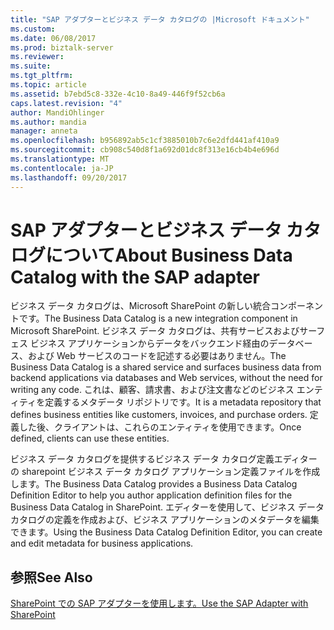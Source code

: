 ```yaml
---
title: "SAP アダプターとビジネス データ カタログの |Microsoft ドキュメント"
ms.custom: 
ms.date: 06/08/2017
ms.prod: biztalk-server
ms.reviewer: 
ms.suite: 
ms.tgt_pltfrm: 
ms.topic: article
ms.assetid: b7ebd5c8-332e-4c10-8a49-446f9f52cb6a
caps.latest.revision: "4"
author: MandiOhlinger
ms.author: mandia
manager: anneta
ms.openlocfilehash: b956892ab5c1cf3885010b7c6e2dfd441af410a9
ms.sourcegitcommit: cb908c540d8f1a692d01dc8f313e16cb4b4e696d
ms.translationtype: MT
ms.contentlocale: ja-JP
ms.lasthandoff: 09/20/2017
---
```

# <a name="about-business-data-catalog-with-the-sap-adapter"></a><span data-ttu-id="0fae8-102">SAP アダプターとビジネス データ カタログについて</span><span class="sxs-lookup"><span data-stu-id="0fae8-102">About Business Data Catalog with the SAP adapter</span></span>
<span data-ttu-id="0fae8-103">ビジネス データ カタログは、Microsoft SharePoint の新しい統合コンポーネントです。</span><span class="sxs-lookup"><span data-stu-id="0fae8-103">The Business Data Catalog is a new integration component in Microsoft SharePoint.</span></span> <span data-ttu-id="0fae8-104">ビジネス データ カタログは、共有サービスおよびサーフェス ビジネス アプリケーションからデータをバックエンド経由のデータベース、および Web サービスのコードを記述する必要はありません。</span><span class="sxs-lookup"><span data-stu-id="0fae8-104">The Business Data Catalog is a shared service and surfaces business data from backend applications via databases and Web services, without the need for writing any code.</span></span> <span data-ttu-id="0fae8-105">これは、顧客、請求書、および注文書などのビジネス エンティティを定義するメタデータ リポジトリです。</span><span class="sxs-lookup"><span data-stu-id="0fae8-105">It is a metadata repository that defines business entities like customers, invoices, and purchase orders.</span></span> <span data-ttu-id="0fae8-106">定義した後、クライアントは、これらのエンティティを使用できます。</span><span class="sxs-lookup"><span data-stu-id="0fae8-106">Once defined, clients can use these entities.</span></span>  
  
 <span data-ttu-id="0fae8-107">ビジネス データ カタログを提供するビジネス データ カタログ定義エディターの sharepoint ビジネス データ カタログ アプリケーション定義ファイルを作成します。</span><span class="sxs-lookup"><span data-stu-id="0fae8-107">The Business Data Catalog provides a Business Data Catalog Definition Editor to help you author application definition files for the Business Data Catalog in SharePoint.</span></span> <span data-ttu-id="0fae8-108">エディターを使用して、ビジネス データ カタログの定義を作成および、ビジネス アプリケーションのメタデータを編集できます。</span><span class="sxs-lookup"><span data-stu-id="0fae8-108">Using the Business Data Catalog Definition Editor, you can create and edit metadata for business applications.</span></span>   

  
## <a name="see-also"></a><span data-ttu-id="0fae8-109">参照</span><span class="sxs-lookup"><span data-stu-id="0fae8-109">See Also</span></span>  
[<span data-ttu-id="0fae8-110">SharePoint での SAP アダプターを使用します。</span><span class="sxs-lookup"><span data-stu-id="0fae8-110">Use the SAP Adapter with SharePoint</span></span>](../../adapters-and-accelerators/adapter-sap/use-the-sap-adapter-with-sharepoint.md)